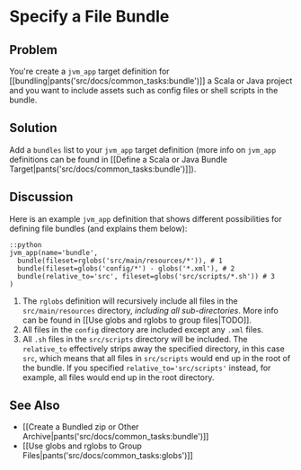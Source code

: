 # Specify a File Bundle

## Problem

You're create a `jvm_app` target definition for [[bundling|pants('src/docs/common_tasks:bundle')]] a Scala or Java project and you want to include assets such as config files or shell scripts in the bundle.

## Solution

Add a `bundles` list to your `jvm_app` target definition (more info on `jvm_app` definitions can be found in [[Define a Scala or Java Bundle Target|pants('src/docs/common_tasks:bundle')]]).

## Discussion

Here is an example `jvm_app` definition that shows different possibilities for defining file bundles (and explains them below):

    ::python
    jvm_app(name='bundle',
      bundle(fileset=rglobs('src/main/resources/*')), # 1
      bundle(fileset=globs('config/*') - globs('*.xml'), # 2
      bundle(relative_to='src', fileset=globs('src/scripts/*.sh')) # 3
    )


1. The `rglobs` definition will recursively include all files in the `src/main/resources` directory, *including all sub-directories*. More info can be found in [[Use globs and rglobs to group files|TODO]].
2. All files in the `config` directory are included except any `.xml` files.
3. All `.sh` files in the `src/scripts` directory will be included. The `relative_to` effectively strips away the specified directory, in this case `src`, which means that all files in `src/scripts` would end up in the root of the bundle. If you specified `relative_to='src/scripts'` instead, for example, all files would end up in the root directory.

## See Also

* [[Create a Bundled zip or Other Archive|pants('src/docs/common_tasks:bundle')]]
* [[Use globs and rglobs to Group Files|pants('src/docs/common_tasks:globs')]]

